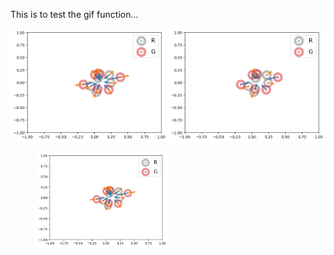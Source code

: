 This is to test the gif function...

<img src="../Figures/0_mmd_d_att.gif" alt="mmd_d_att" width="50%" height="50%"><img src="../Figures/0_mmd_d_rep.gif" alt="mmd_d_rep" width="50%" height="50%">

<figure class="image"><img src="../Figures/0_mmd_d_att.gif" alt="mmd_d_att" width="50%" height="50%"></figure>
